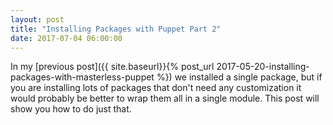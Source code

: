 ```yaml
---
layout: post
title: "Installing Packages with Puppet Part 2"
date: 2017-07-04 06:00:00
---
```


In my [previous post]({{ site.baseurl}}{% post_url 2017-05-20-installing-packages-with-masterless-puppet %}) we installed a single package, but if you are installing lots of packages that don't need any customization it would probably be better to wrap them all in a single module. This post will show you how to do just that.



